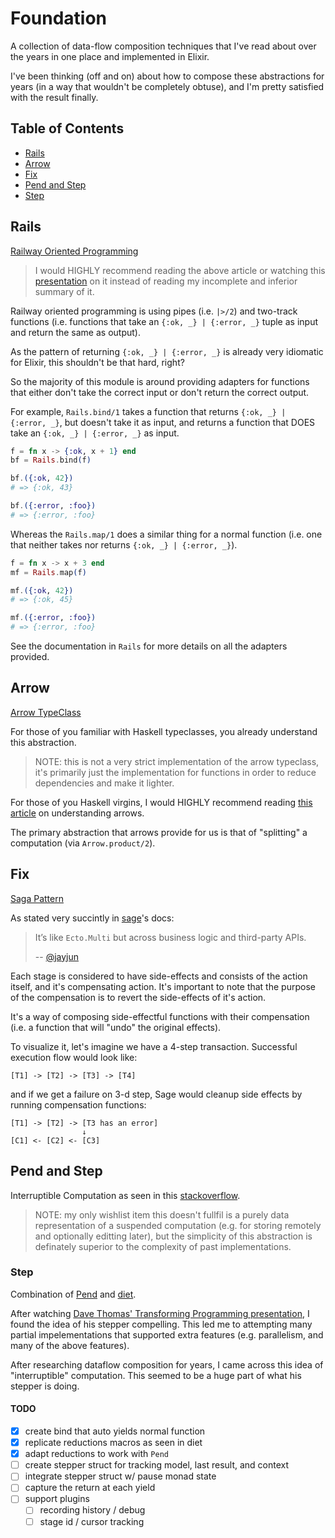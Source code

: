# Foundation

A collection of data-flow composition techniques that I've read about over the
years in one place and implemented in Elixir.

I've been thinking (off and on) about how to compose these abstractions for
years (in a way that wouldn't be completely obtuse), and I'm pretty
satisfied with the result finally.

## Table of Contents

- [Rails](#rails)
- [Arrow](#arrow)
- [Fix](#fix)
- [Pend and Step](#pend-and-step)
- [Step](#step)

## Rails

[Railway Oriented Programming](https://fsharpforfunandprofit.com/posts/recipe-part2/)

> I would HIGHLY recommend reading the above article or watching this
> [presentation](https://fsharpforfunandprofit.com/rop/) on it instead of
> reading my incomplete and inferior summary of it.

Railway oriented programming is using pipes (i.e. `|>/2`) and two-track
functions (i.e. functions that take an `{:ok, _} | {:error, _}` tuple as input
and return the same as output).

As the pattern of returning `{:ok, _} | {:error, _}` is already very idiomatic
for Elixir, this shouldn't be that hard, right?

So the majority of this module is around providing adapters for functions that
either don't take the correct input or don't return the correct output.

For example, `Rails.bind/1` takes a function that returns
`{:ok, _} | {:error, _}`, but doesn't take it as input, and returns a function
that DOES take an `{:ok, _} | {:error, _}` as input.

```elixir
f = fn x -> {:ok, x + 1} end
bf = Rails.bind(f)

bf.({:ok, 42})
# => {:ok, 43}

bf.({:error, :foo})
# => {:error, :foo}
```

Whereas the `Rails.map/1` does a similar thing for a normal function (i.e. one
that neither takes nor returns `{:ok, _} | {:error, _}`).

```elixir
f = fn x -> x + 3 end
mf = Rails.map(f)

mf.({:ok, 42})
# => {:ok, 45}

mf.({:error, :foo})
# => {:error, :foo}
```

See the documentation in `Rails` for more details on all the adapters provided.

## Arrow

[Arrow TypeClass](https://hackage.haskell.org/package/base-4.18.0.0/docs/Control-Arrow.html)

For those of you familiar with Haskell typeclasses, you already understand
this abstraction.

> NOTE: this is not a very strict implementation of the arrow typeclass, it's
> primarily just the implementation for functions in order to reduce
> dependencies and make it lighter.

For those of you Haskell virgins, I would HIGHLY recommend reading
[this article](https://en.wikibooks.org/wiki/Haskell/Understanding_arrows) on
understanding arrows.

The primary abstraction that arrows provide for us is that of "splitting" a
computation (via `Arrow.product/2`).

## Fix

[Saga Pattern](https://www.cs.cornell.edu/andru/cs711/2002fa/reading/sagas.pdf)

As stated very succintly in [sage](https://github.com/Nebo15/sage)'s docs:

> It’s like `Ecto.Multi` but across business logic and third-party APIs.
>
> -- [@jayjun](https://github.com/jayjun)

Each stage is considered to have side-effects and consists of the action itself,
and it's compensating action. It's important to note that the purpose of the
compensation is to revert the side-effects of it's action.

It's a way of composing side-effectful functions with their
compensation (i.e. a function that will "undo" the original effects).

To visualize it, let's imagine we have a 4-step transaction. Successful
execution flow would look like:

```
[T1] -> [T2] -> [T3] -> [T4]
```

and if we get a failure on 3-d step, Sage would cleanup side effects by
running compensation functions:

```
[T1] -> [T2] -> [T3 has an error]
                ↓
[C1] <- [C2] <- [C3]
```

## Pend and Step

Interruptible Computation as seen in this [stackoverflow](https://stackoverflow.com/questions/10236953/the-pause-monad).

> NOTE: my only wishlist item this doesn't fullfil is a purely data
> representation of a suspended computation (e.g. for storing remotely and
> optionally editting later), but the simplicity of this abstraction is
> definately superior to the complexity of past implementations.

### Step

Combination of [Pend](#pend) and [diet](https://github.com/pragdave/diet).

After watching [Dave Thomas' Transforming Programming presentation](https://youtu.be/A76hM3MpEKo?si=anQ_DmqvemPOS1H3&t=1668s),
I found the idea of his stepper compelling. This led me to attempting many partial impelementations that supported extra features (e.g. parallelism, and many of the
above features).

After researching dataflow composition for years, I came across this idea of 
"interruptible" computation. This seemed to be a huge part of what his stepper
is doing.

#### TODO

- [x] create bind that auto yields normal function
- [x] replicate reductions macros as seen in diet
- [x] adapt reductions to work with `Pend`
- [ ] create stepper struct for tracking model, last result, and context
- [ ] integrate stepper struct w/ pause monad state
- [ ] capture the return at each yield
- [ ] support plugins
  - [ ] recording history / debug
  - [ ] stage id / cursor tracking

